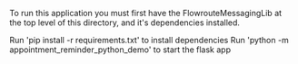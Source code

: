 To run this application you must first have the FlowrouteMessagingLib at the top level of this directory, and it's dependencies installed.

Run 'pip install -r requirements.txt' to install dependencies
Run 'python -m appointment_reminder_python_demo' to start the flask app
